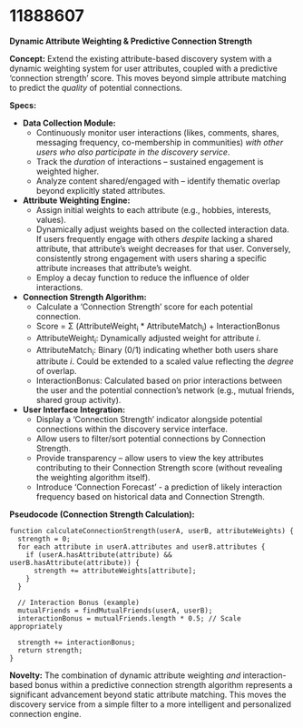 # 11888607

**Dynamic Attribute Weighting & Predictive Connection Strength**

**Concept:** Extend the existing attribute-based discovery system with a dynamic weighting system for user attributes, coupled with a predictive ‘connection strength’ score. This moves beyond simple attribute matching to predict the *quality* of potential connections.

**Specs:**

*   **Data Collection Module:**
    *   Continuously monitor user interactions (likes, comments, shares, messaging frequency, co-membership in communities) *with other users who also participate in the discovery service*.
    *   Track the *duration* of interactions – sustained engagement is weighted higher.
    *   Analyze content shared/engaged with – identify thematic overlap beyond explicitly stated attributes.
*   **Attribute Weighting Engine:**
    *   Assign initial weights to each attribute (e.g., hobbies, interests, values).
    *   Dynamically adjust weights based on the collected interaction data.  If users frequently engage with others *despite* lacking a shared attribute, that attribute’s weight decreases for that user. Conversely, consistently strong engagement with users sharing a specific attribute increases that attribute’s weight.
    *   Employ a decay function to reduce the influence of older interactions.
*   **Connection Strength Algorithm:**
    *   Calculate a ‘Connection Strength’ score for each potential connection.
    *   Score = Σ (AttributeWeight<sub>i</sub> \* AttributeMatch<sub>i</sub>) + InteractionBonus
    *   AttributeWeight<sub>i</sub>: Dynamically adjusted weight for attribute *i*.
    *   AttributeMatch<sub>i</sub>: Binary (0/1) indicating whether both users share attribute *i*. Could be extended to a scaled value reflecting the *degree* of overlap.
    *   InteractionBonus: Calculated based on prior interactions between the user and the potential connection’s network (e.g., mutual friends, shared group activity).
*   **User Interface Integration:**
    *   Display a ‘Connection Strength’ indicator alongside potential connections within the discovery service interface.
    *   Allow users to filter/sort potential connections by Connection Strength.
    *   Provide transparency – allow users to view the key attributes contributing to their Connection Strength score (without revealing the weighting algorithm itself).
    *   Introduce ‘Connection Forecast’ - a prediction of likely interaction frequency based on historical data and Connection Strength.

**Pseudocode (Connection Strength Calculation):**

```
function calculateConnectionStrength(userA, userB, attributeWeights) {
  strength = 0;
  for each attribute in userA.attributes and userB.attributes {
    if (userA.hasAttribute(attribute) && userB.hasAttribute(attribute)) {
      strength += attributeWeights[attribute];
    }
  }

  // Interaction Bonus (example)
  mutualFriends = findMutualFriends(userA, userB);
  interactionBonus = mutualFriends.length * 0.5; // Scale appropriately

  strength += interactionBonus;
  return strength;
}
```

**Novelty:** The combination of dynamic attribute weighting *and* interaction-based bonus within a predictive connection strength algorithm represents a significant advancement beyond static attribute matching. This moves the discovery service from a simple filter to a more intelligent and personalized connection engine.